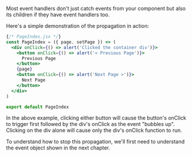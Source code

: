 Most event handlers don't just catch events from your component but also its children if they have event handlers too.

Here's a simple demonstration of the propagation in action:

```jsx
{/* PageIndex.jsx */}
const PageIndex = ({ page, setPage }) => (
  <div onClick={() => alert('Clicked the container div')}>
    <button onClick={() => alert('< Previous Page')}>
      Previous Page
    </button>
    {page}
    <button onClick={() => alert('Next Page >')}>
      Next Page
    </button>
  </div>
)

export default PageIndex
```

In the above example, clicking either button will cause the button's onClick to trigger first followed by the div's onClick as the event "bubbles up". Clicking on the div alone will cause only the div's onClick function to run.

To understand how to stop this propagation, we'll first need to understand the event object shown in the next chapter.
